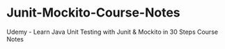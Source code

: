 # Junit-Mockito-Course-Notes
Udemy - Learn Java Unit Testing with Junit &amp; Mockito in 30 Steps Course Notes
